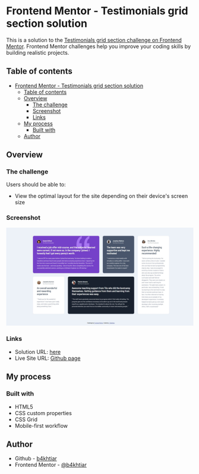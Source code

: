 # Frontend Mentor - Testimonials grid section solution

This is a solution to the [Testimonials grid section challenge on Frontend Mentor](https://www.frontendmentor.io/challenges/testimonials-grid-section-Nnw6J7Un7). Frontend Mentor challenges help you improve your coding skills by building realistic projects. 

## Table of contents

- [Frontend Mentor - Testimonials grid section solution](#frontend-mentor---testimonials-grid-section-solution)
  - [Table of contents](#table-of-contents)
  - [Overview](#overview)
    - [The challenge](#the-challenge)
    - [Screenshot](#screenshot)
    - [Links](#links)
  - [My process](#my-process)
    - [Built with](#built-with)
  - [Author](#author)


## Overview

### The challenge

Users should be able to:

- View the optimal layout for the site depending on their device's screen size

### Screenshot

![](./images/screenshot.jpeg)


### Links

- Solution URL: [here](https://your-solution-url.com)
- Live Site URL: [Github page](https://b4khtiar.github.io/testimonials-grid-section-yb/)

## My process

### Built with

- HTML5
- CSS custom properties
- CSS Grid
- Mobile-first workflow

## Author

- Github - [b4khtiar](https://github.com/b4khtiar)
- Frontend Mentor - [@b4khtiar](https://www.frontendmentor.io/profile/b4khtiar)
